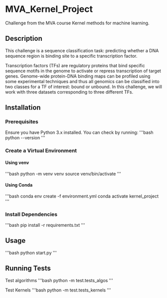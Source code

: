 # MVA_Kernel_Project
Challenge from the MVA course Kernel methods for machine learning.

## Description
This challenge is a sequence classification task: predicting whether a DNA sequence region is binding site to a specific transcription factor.

Transcription factors (TFs) are regulatory proteins that bind specific sequence motifs in the genome to activate or repress transcription of target genes. Genome-wide protein-DNA binding maps can be profiled using some experimental techniques and thus all genomics can be classified into two classes for a TF of interest: bound or unbound. In this challenge, we will work with three datasets corresponding to three different TFs.

## Installation
### Prerequisites
Ensure you have Python 3.x installed. You can check by running:
'''bash
python --version
'''

### Create a Virtual Environment
#### Using venv
'''bash
python -m venv venv
source venv/bin/activate
'''

#### Using Conda
'''bash
conda env create -f environment.yml
conda activate kernel_project
'''

### Install Dependencies
'''bash
pip install -r requirements.txt
'''

## Usage
'''bash
python start.py
'''

## Running Tests
Test algorithms
'''bash
python -m test.tests_algos
'''

Test Kernels
'''bash
python -m test.tests_kernels
'''
